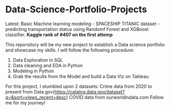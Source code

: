 # Data-Science-Portfolio-Projects
Latest: Basic Machine learning modeling - SPACESHIP TITANIC dataset - predicting transportation status using Randomf Forest and XGBoost classifier.
**Kaggle rank of #407 on the first attemp**


This reporsitory will be my new project to establish a Data science portfolio and showcase my skills.
I will follow the following procedure:
1. Data Exploration in SQL
2. Data cleaning and EDA in Python
3. Modeling in Python
4. Grab the results from the Model and build a Data Viz on Tableau

For this project, I stumbled upon 2 datasets: 
      Crime data from 2020 to present from Data.gov(https://catalog.data.gov/dataset?q=&sort=views_recent+desc) 
      COVID data from ourworldindata.com
Follow me for my journey!
